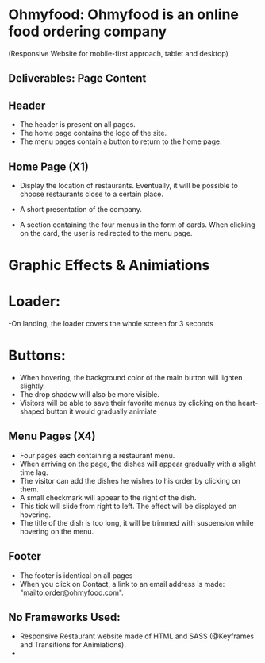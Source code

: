 # Ohmyfood: Ohmyfood is an online food ordering company
(Responsive Website for mobile-first approach, tablet and desktop)

## Deliverables: Page Content

## Header
- The header is present on all pages.
- The home page contains the logo of the site.
- The menu pages contain a button to return to the home page.

## Home Page (X1)
- Display the location of restaurants. Eventually, it will be possible to choose
restaurants close to a certain place.

- A short presentation of the company.

- A section containing the four menus in the form of cards. When clicking on the card,
the user is redirected to the menu page.

# Graphic Effects & Animiations

# Loader:
-On landing, the loader covers the whole screen for 3 seconds

# Buttons:
- When hovering, the background color of the main button will lighten slightly.
- The drop shadow will also be more visible.  
- Visitors will be able to save their favorite menus by clicking on the heart-shaped button it would       gradually animiate  

## Menu Pages (X4)
- Four pages each containing a restaurant menu.
- When arriving on the page, the dishes will appear gradually with a slight time lag. 
- The visitor can add the dishes he wishes to his order by clicking on them.
- A small    checkmark will appear to the right of the dish.
- This tick will slide from right to left. The effect will be displayed on hovering.
- The title of the dish is too long, it will be trimmed with suspension while hovering on the menu. 

## Footer
- The footer is identical on all pages
- When you click on Contact, a link to an email address is made: "mailto:order@ohmyfood.com".

## No Frameworks Used:
- Responsive Restaurant website made of HTML and SASS (@Keyframes and Transitions for Animiations).
- 

    
 
